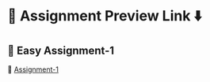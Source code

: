 # 🔗 Assignment Preview Link ⬇️
## 📁 Easy Assignment-1
📂  [Assignment-1](https://js-jssignment-1.vercel.app/)

